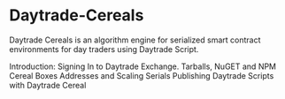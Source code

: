 # Daytrade-Cereals
Daytrade Cereals is an algorithm engine for serialized smart contract environments for day traders using Daytrade Script. 

Introduction:
Signing In to Daytrade Exchange.
Tarballs, NuGET and NPM Cereal Boxes
Addresses and Scaling Serials
Publishing Daytrade Scripts with Daytrade Cereal

